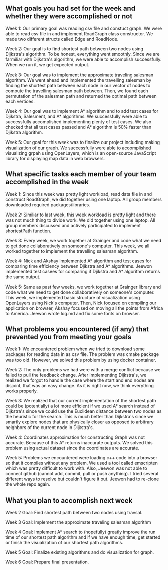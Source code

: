 ## What goals you had set for the week and whether they were accomplished or not
Week 1: Our primary goal was reading csv file and constuct graph. We were able to read csv file in and implement RoadGraph class constructor. We made two different structs called Edge and RoadNode. 

Week 2: Our goal is to find shortest path between two nodes using Dijkstra's algorithm. To be honest, everything went smoothly. Since we are farmiliar with Dijkstra's algorithm, we were able to accomplish successfully. When we run it, we get expected output.

Week 3: Our goal was to implement the approximate traveling salesman algorithm. We went ahead and implemented the travelling salesman by finding the shortest path between each node in our vector of nodes to compute the travelling salesman path between. Then, we found each permutation of the salesman path and returned the optimal path between each vertices. 

Week 4: Our goal was to implement A* algorithm and to add test cases for Djikstra, Salesment, and A* algorithms. We successfully were able to successfully accomplished implementing plenty of test cases. We also checked that all test cases passed and A* algorithm is 50% faster than Djikstra algorithm.

Week 5: Our goal for this week was to finalize our project including making visualization of our graph. We successfully were able to acoomplished visualizing grpah using OpenLayers, which is an open-source JavaScript library for displaying map data in web browsers. 


## What specific tasks each member of your team accomplished in the week

Week 1: Since this week was pretty light workload, read data file in and construct RoadGraph, we did together using one laptop. All group members downloaded required packages/libraries. 

Week 2: Similiar to last week, this week workload is pretty light and there was not much thing to divide work. We did together using one laptop. All group members discussed and actively participated to implement shortestPath function. 

Week 3: Every week, we work together at Grainger and code what we need to get done collaboratively on someone's computer. This week, we all worked together to implement the travelling salesman algorithm.

Week 4: Nick and Akshay implemented A* algorithm and test cases for comparing time efficiency between Djikstra and A* algorithms. Jeewon implemented test casees for comparing if Djikstra and A* algorithm returns the same output.

Week 5: Same as past few weeks, we work together at Grainger library and code what we need to get done collaboratively on someone's computer. This week, we implemented basic structure of visualization using OpenLayers using Nick's computer. Then, Nick focused on compiling our application on browser, Akshay focused on moving all the points from Africa to America. Jeewon wrote log.md and fix some fonts on browser.

## What problems you encountered (if any) that prevented you from meeting your goals

Week 1: We encountered problem when we tried to download some packages for reading data in as csv file. The problem was cmake package was too old. However, we solved this problem by using docker container. 

Week 2: The only problems we had were with a merge conflict because we failed to pull the feedback change. After implementing Dijkstra's, we realized we forgot to handle the case where the start and end nodes are disjoint, that was an easy change. As it is right now, we think everything works properly.

Week 3: We realized that our current implementation of the shortest path could be (potentially) a lot more efficient if we used A* search instead of Dijkstra's since we could use the Euclidean distance between two nodes as the heuristic for the search. This is much better than Dijkstra's since we smartly explore nodes that are physically closer as opposed to arbitrary neighbors of the current node in Dijkstra's. 

Week 4: Coordinates approximation for constructing Graph was not accurate. Because of this A* returns inaccurate outputs. We solved this problem using actual dataset since the coordinates are accurate. 

Week 5: Problems we encountered were loading c++ code into a browser so that it compiles without any problem. We used a tool called emscripten which was pretty difficult to work with. Also, Jeewon was not able to connect github (cannot add, commit, pull or push anything). I tried several different ways to resolve but couldn't figure it out. Jeewon had to re-clone the whole repo again.

## What you plan to accomplish next week

Week 2 Goal: Find shortest path between two nodes using travsal.

Week 3 Goal: Implement the approximate traveling salesman algorithm

Week 4 Goal: Implement A* search to (hopefully) greatly improve the run time of our shortest path algorithm and if we have enough time, get started or finish the visualization of our shortest path algorithms. 

Week 5 Goal: Finalize existing algorithms and do visualization for graph. 

Week 6 Goal: Prepare final presentation. 